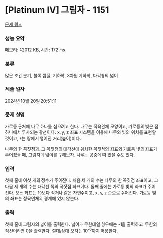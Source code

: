 # [Platinum IV] 그림자 - 1151 

[문제 링크](https://www.acmicpc.net/problem/1151) 

### 성능 요약

메모리: 42012 KB, 시간: 172 ms

### 분류

많은 조건 분기, 볼록 껍질, 기하학, 3차원 기하학, 다각형의 넓이

### 제출 일자

2024년 10월 20일 20:51:11

### 문제 설명

<p>가로등 근처에 나무 하나를 심으려고 한다. 나무는 직육면체 모양이고, 가로등의 빛은 점 하나에서 투사되는 광선이다. x, y, z 좌표 시스템을 이용해 나무와 빛의 위치를 표현할 것이고, z는 땅에서 떨어진 거리(높이)이다.</p>

<p>나무의 한 꼭짓점과, 그 꼭짓점의 대각선에 위치한 꼭짓점의 좌표와 가로등 빛의 좌표가 주어졌을 때, 그림자의 넓이를 구해보자. 나무는 공중에 떠 있을 수도 있다.</p>

### 입력 

 <p>첫째 줄에 여섯 개의 정수가 주어진다. 처음 세 개의 수는 나무의 한 꼭짓점 좌표이고, 그 다음 세 개의 수는 대각선 쪽의 꼭짓점 좌표이다. 둘째 줄에는 가로등 빛의 좌표가 주어진다. 모든 좌표는 10보다 작거나 같은 자연수이고, x, y, z 순으로 주어진다. 가로등 빛의 좌표는 정육면체의 경계에 있지 않는다.</p>

### 출력 

 <p>첫째 줄에 그림자의 넓이를 출력한다. 넓이가 무한대일 경우에는 -1을 출력하고, 무한의 직선이라면 0을 출력한다. 절대/상대 오차는 10<sup>-6</sup>까지 허용한다.</p>

